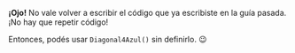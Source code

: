 **¡Ojo!** No vale volver a escribir el código que ya escribiste en la guía pasada. ¡No hay que repetir código!

Entonces, podés usar `Diagonal4Azul()` sin definirlo. :wink: